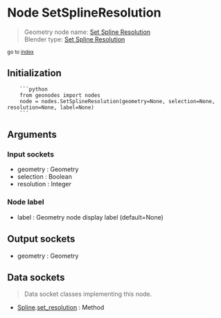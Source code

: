 
# Node SetSplineResolution

> Geometry node name: [Set Spline Resolution](https://docs.blender.org/manual/en/latest/modeling/geometry_nodes/curve/set_spline_resolution.html)<br>
  Blender type: [Set Spline Resolution](https://docs.blender.org/api/current/bpy.types.GeometryNodeSetSplineResolution.html)
  
<sub>go to [index](/docs/index.md)</sub>

Initialization
--------------
        
        ```python
        from geonodes import nodes
        node = nodes.SetSplineResolution(geometry=None, selection=None, resolution=None, label=None)
        ```



## Arguments


### Input sockets

- geometry : Geometry
- selection : Boolean
- resolution : Integer

### Node label

- label : Geometry node display label (default=None)

## Output sockets

- geometry : Geometry

## Data sockets

> Data socket classes implementing this node.
  
  
- [Spline](/docs/sockets/Spline.md).[set_resolution](/docs/sockets/Spline.md#set_resolution) : Method
  
